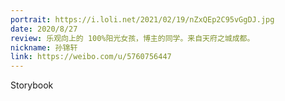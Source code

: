 ```yaml
---
portrait: https://i.loli.net/2021/02/19/nZxQEp2C95vGgDJ.jpg
date: 2020/8/27
review: 乐观向上的 100%阳光女孩，博主的同学。来自天府之城成都。
nickname: 孙锦轩
link: https://weibo.com/u/5760756447
---
```


Storybook
